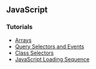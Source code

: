 ## JavaScript

### Tutorials
* [Arrays](/resources/javascript/?md=tutorials:arrays)
* [Query Selectors and Events](/resources/javascript/?md=tutorials:query-selectors-events)
* [Class Selectors](/resources/javascript/?md=tutorials:class-selectors)
* [JavaScript Loading Sequence](tutorials/script-loading-sequence/)
